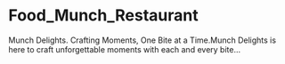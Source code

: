 # Food_Munch_Restaurant
Munch Delights. 
Crafting Moments, One Bite at a Time.Munch Delights is here to craft unforgettable moments with each and every bite...
